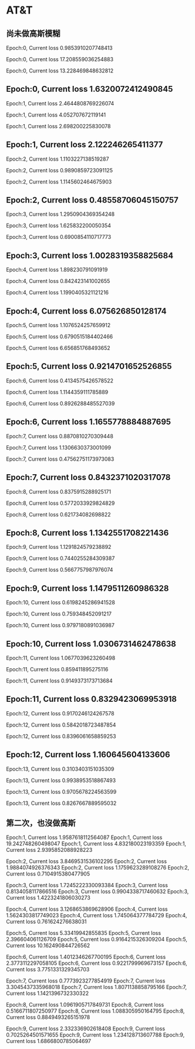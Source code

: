 # AT&T
## 尚未做高斯模糊
Epoch:0,  Current loss 0.9853910207748413

Epoch:0,  Current loss 17.208559036254883

Epoch:0,  Current loss 13.228469848632812

Epoch:0,  Current loss 1.6320072412490845
---
Epoch:1,  Current loss 2.4644808769226074

Epoch:1,  Current loss 4.052707672119141

Epoch:1,  Current loss 2.698200225830078

Epoch:1,  Current loss 2.122246265411377
---
Epoch:2,  Current loss 1.1103227138519287

Epoch:2,  Current loss 0.9890859723091125

Epoch:2,  Current loss 1.1145602464675903

Epoch:2,  Current loss 0.48558706045150757
---
Epoch:3,  Current loss 1.2950904369354248

Epoch:3,  Current loss 1.625832200050354

Epoch:3,  Current loss 0.6900854110717773

Epoch:3,  Current loss 1.0028319358825684
---

Epoch:4,  Current loss 1.898230791091919

Epoch:4,  Current loss 0.842423141002655

Epoch:4,  Current loss 1.1990405321121216

Epoch:4,  Current loss 6.075626850128174
---

Epoch:5,  Current loss 1.1076524257659912

Epoch:5,  Current loss 0.6790515184402466

Epoch:5,  Current loss 6.656851768493652

Epoch:5,  Current loss 0.9214701652526855
---

Epoch:6,  Current loss 0.4134575426578522

Epoch:6,  Current loss 1.1144359111785889

Epoch:6,  Current loss 0.8926288485527039

Epoch:6,  Current loss 1.1655778884887695
---

Epoch:7,  Current loss 0.8870810270309448

Epoch:7,  Current loss 1.1306630373001099

Epoch:7,  Current loss 0.47562751173973083

Epoch:7,  Current loss 0.8432371020317078
---

Epoch:8,  Current loss 0.8375915288925171

Epoch:8,  Current loss 0.5772033929824829

Epoch:8,  Current loss 0.621734082698822

Epoch:8,  Current loss 1.1342551708221436
---

Epoch:9,  Current loss 1.1291824579238892

Epoch:9,  Current loss 0.7440255284309387

Epoch:9,  Current loss 0.5667757987976074

Epoch:9,  Current loss 1.1479511260986328
---

Epoch:10,  Current loss 0.6198245286941528

Epoch:10,  Current loss 0.759348452091217

Epoch:10,  Current loss 0.9797180891036987

Epoch:10,  Current loss 1.0306731462478638
---

Epoch:11,  Current loss 1.0677039623260498

Epoch:11,  Current loss 0.859411895275116

Epoch:11,  Current loss 0.9149373173713684

Epoch:11,  Current loss 0.8329423069953918
---

Epoch:12,  Current loss 0.9170246124267578

Epoch:12,  Current loss 0.5842018723487854

Epoch:12,  Current loss 0.8396061658859253

Epoch:12,  Current loss 1.160645604133606
---

Epoch:13,  Current loss 0.3103403151035309

Epoch:13,  Current loss 0.9938953518867493

Epoch:13,  Current loss 0.9705678224563599

Epoch:13,  Current loss 0.8267667889595032

## 第二次，也沒做高斯

Epoch:1,  Current loss 1.9587618112564087
Epoch:1,  Current loss 19.242748260498047
Epoch:1,  Current loss 4.832180023193359
Epoch:1,  Current loss 2.9395852088928223

Epoch:2,  Current loss 3.8469531536102295
Epoch:2,  Current loss 1.9884074926376343
Epoch:2,  Current loss 1.1759623289108276
Epoch:2,  Current loss 0.7104915380477905

Epoch:3,  Current loss 1.7245222330093384
Epoch:3,  Current loss 0.8134058117866516
Epoch:3,  Current loss 0.9904338717460632
Epoch:3,  Current loss 1.4223241806030273

Epoch:4,  Current loss 3.1268653869628906
Epoch:4,  Current loss 1.5624303817749023
Epoch:4,  Current loss 1.745064377784729
Epoch:4,  Current loss 0.761624276638031

Epoch:5,  Current loss 5.33419942855835
Epoch:5,  Current loss 2.396604061126709
Epoch:5,  Current loss 0.9164215326309204
Epoch:5,  Current loss 10.162490844726562

Epoch:6,  Current loss 1.4012346267700195
Epoch:6,  Current loss 2.3773112297058105
Epoch:6,  Current loss 0.9221799969673157
Epoch:6,  Current loss 3.7751331329345703

Epoch:7,  Current loss 0.7773923277854919
Epoch:7,  Current loss 3.3045437335968018
Epoch:7,  Current loss 1.8071138858795166
Epoch:7,  Current loss 1.1421396732330322

Epoch:8,  Current loss 1.0961905717849731
Epoch:8,  Current loss 0.5166711807250977
Epoch:8,  Current loss 1.088305950164795
Epoch:8,  Current loss 0.8849493265151978

Epoch:9,  Current loss 2.332336902618408
Epoch:9,  Current loss 0.7025264501571655
Epoch:9,  Current loss 1.234128713607788
Epoch:9,  Current loss 1.6866800785064697